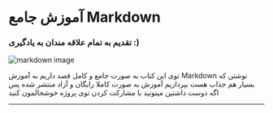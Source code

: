 # آموزش جامع Markdown

### تقدیم به تمام علاقه مندان به یادگیری :)


![markdown image]('https://miro.medium.com/v2/resize:fit:1400/1*eZ7YPTqzcyFVoQxIOIQ9kQ.png')

توی این کتاب به صورت جامع و کامل قصد داریم به آموزش Markdown نوشتن که بسیار هم جذاب هست بپردازیم
 آموزش به صورت کاملا رایگان و آزاد منتشر شده پس اگه دوست داشتین میتونید با مشارکت کردن توی پروژه خوشحالمون کنید

 ***



